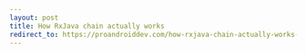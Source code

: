 ```yaml
---
layout: post
title: How RxJava chain actually works
redirect_to: https://proandroiddev.com/how-rxjava-chain-actually-works-2800692f7e13
---
```



